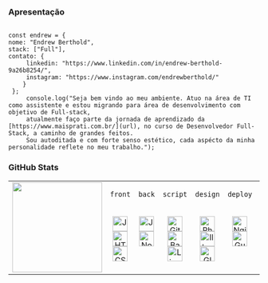 ### Apresentação
<pre lang="js"><code>
const endrew = {
nome: "Endrew Berthold",
stack: ["Full"], 
contato: {
     linkedin: "https://www.linkedin.com/in/endrew-berthold-9a26b8254/",
     instagram: "https://www.instagram.com/endrewberthold/" 
    } 
 };
     console.log("Seja bem vindo ao meu ambiente. Atuo na área de TI como assistente e estou migrando para área de desenvolvimento com objetivo de Full-stack, 
     atualmente faço parte da jornada de aprendizado da [https://www.maisprati.com.br/](url), no curso de Desenvolvedor Full-Stack, a caminho de grandes feitos.
     Sou autoditada e com forte senso estético, cada aspécto da minha personalidade reflete no meu trabalho."); </code></pre>

### GitHub Stats

<table>
  <tr>
    <td>
      <img height="180em" src="https://github-readme-stats.vercel.app/api?username=endrewberthold&show_icons=true&theme=tokyonight&include_all_commits=true&count_private=true"/>
    </td>
    <td valign="top" align="center">
    <p><code>front</code></p><br>
      <img src="https://cdn.jsdelivr.net/gh/devicons/devicon/icons/javascript/javascript-original.svg" height="30" alt="JavaScript"/><br>
      <img src="https://cdn.jsdelivr.net/gh/devicons/devicon/icons/html5/html5-original.svg" height="30" alt="HTML"/><br>
      <img src="https://cdn.jsdelivr.net/gh/devicons/devicon/icons/css3/css3-original.svg" height="30" alt="CSS"/>
    </td>
    <td valign="top" align="center">
    <p><code>back</code></p><br>     
      <img src="https://cdn.jsdelivr.net/gh/devicons/devicon/icons/java/java-original.svg" height="30" alt="Java"/><br>
      <img src="https://cdn.jsdelivr.net/gh/devicons/devicon/icons/nodejs/nodejs-original.svg" height="30" alt="Node.js"/>
    </td>
    <td valign="top" align="center">
    <p><code>script</code></p><br> 
      <img src="https://cdn.jsdelivr.net/gh/devicons/devicon/icons/git/git-original.svg" height="30" alt="Git"/><br>
      <img src="https://cdn.jsdelivr.net/gh/devicons/devicon/icons/bash/bash-original.svg" height="30" alt="Bash"/><br>
      <img src="https://cdn.jsdelivr.net/gh/devicons/devicon/icons/linux/linux-original.svg" height="30" alt="Linux"/>
    </td>
    <td valign="top" align="center">
    <p><code>design</code></p><br>     
      <img src="https://cdn.jsdelivr.net/gh/devicons/devicon/icons/photoshop/photoshop-plain.svg" height="30" alt="Photoshop"/><br>
      <img src="https://cdn.jsdelivr.net/gh/devicons/devicon/icons/illustrator/illustrator-plain.svg" height="30" alt="Illustrator"/><br>
      <img src="https://cdn.jsdelivr.net/gh/devicons/devicon/icons/gimp/gimp-original.svg" height="30" alt="GIMP"/>
    </td>
    <td valign="top" align="center">
       <p><code>deploy</code></p><br>    
      <img src="https://cdn.jsdelivr.net/gh/devicons/devicon/icons/nginx/nginx-original.svg" height="30" alt="Nginx"/><br>
      <img src="https://cdn.simpleicons.org/gunicorn/499848" height="30" alt="Gunicorn"/>   
    </td>
    <td valign="top" align="center">
       <p><code>data</code></p><br>    
      <img src="https://cdn.jsdelivr.net/gh/devicons/devicon/icons/postgresql/postgresql-original.svg" height="30" alt="PostgreSQL"/><br>
    </td>      
  </tr>
</table>
